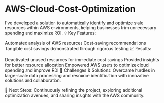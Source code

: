 # AWS-Cloud-Cost-Optimization
I've developed a solution to automatically identify and optimize stale resources within AWS environments, helping businesses trim unnecessary spending and maximize ROI.
💡 Key Features:

Automated analysis of AWS resources
Cost-saving recommendations
Tangible cost savings demonstrated through rigorous testing
📈 Results:

Deactivated unused resources for immediate cost savings
Provided insights for better resource allocation
Empowered AWS users to optimize cloud spending and improve ROI
🔧 Challenges & Solutions:
Overcame hurdles in large-scale data processing and resource identification with innovative solutions and collaboration.

🔮 Next Steps:
Continuously refining the project, exploring additional optimization avenues, and sharing insights with the AWS community.
